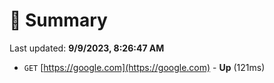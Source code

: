 # 📖 Summary
Last updated: **9/9/2023, 8:26:47 AM**

- `GET` [https://google.com](https://google.com) - **Up** (121ms)
